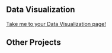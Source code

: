 ## Data Visualization
[Take me to your Data Visualization page!](https://emilc-jpg.github.io/datavisualization/)



## Other Projects


